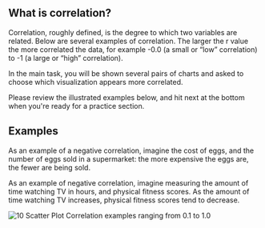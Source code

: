 ## What is correlation?
Correlation, roughly defined, is the degree to which two variables are related. Below are several examples of correlation. The larger the r value the more correlated the data, for example -0.0 (a small or “low” correlation) to -1 (a large or “high” correlation).


In the main task, you will be shown several pairs of charts and asked to choose which visualization appears more correlated.


Please review the illustrated examples below, and hit next at the bottom when you're ready for a practice section.

## Examples
As an example of a negative correlation, imagine the cost of eggs, and the number of eggs sold in a supermarket: the more expensive the eggs are, the fewer are being sold.

As an example of negative correlation, imagine measuring the amount of time watching TV in hours, and physical fitness scores. As the amount of time watching TV increases, physical fitness scores tend to decrease.

![10 Scatter Plot Correlation examples ranging from 0.1 to 1.0](./assets/hexbin.png)